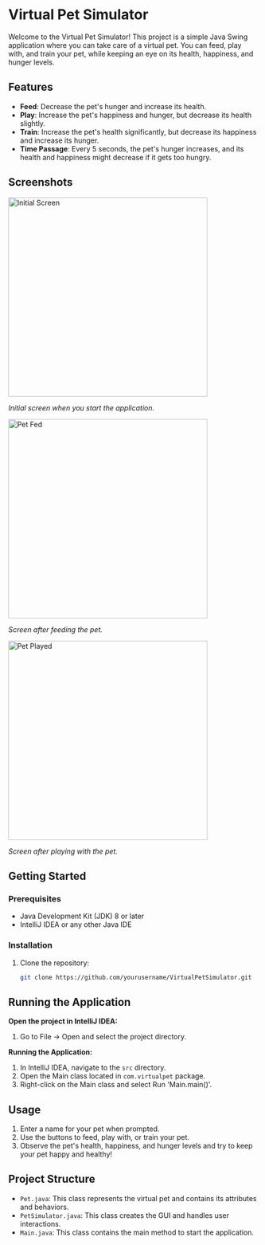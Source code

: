 # Virtual Pet Simulator

Welcome to the Virtual Pet Simulator! This project is a simple Java Swing application where you can take care of a virtual pet. You can feed, play with, and train your pet, while keeping an eye on its health, happiness, and hunger levels.

## Features

- **Feed**: Decrease the pet's hunger and increase its health.
- **Play**: Increase the pet's happiness and hunger, but decrease its health slightly.
- **Train**: Increase the pet's health significantly, but decrease its happiness and increase its hunger.
- **Time Passage**: Every 5 seconds, the pet's hunger increases, and its health and happiness might decrease if it gets too hungry.

## Screenshots

<img src="file:///C:/Users/sindh/IdeaProjects/Virtual%20pet%20simulator/screenshots/initial_screen.png" alt="Initial Screen" width="400"/>
<p><em>Initial screen when you start the application.</em></p>

<img src="file:///C:/Users/sindh/IdeaProjects/Virtual%20pet%20simulator/screenshots/pet_fed.png" alt="Pet Fed" width="400"/>
<p><em>Screen after feeding the pet.</em></p>

<img src="file:///C:/Users/sindh/IdeaProjects/Virtual%20pet%20simulator/screenshots/pet_played.png" alt="Pet Played" width="400"/>
<p><em>Screen after playing with the pet.</em></p>

## Getting Started

### Prerequisites

- Java Development Kit (JDK) 8 or later
- IntelliJ IDEA or any other Java IDE

### Installation

1. Clone the repository:
   ```bash
   git clone https://github.com/yourusername/VirtualPetSimulator.git
## Running the Application

**Open the project in IntelliJ IDEA:**

1. Go to File -> Open and select the project directory.

**Running the Application:**

1. In IntelliJ IDEA, navigate to the `src` directory.
2. Open the Main class located in `com.virtualpet` package.
3. Right-click on the Main class and select Run 'Main.main()'.

## Usage

1. Enter a name for your pet when prompted.
2. Use the buttons to feed, play with, or train your pet.
3. Observe the pet's health, happiness, and hunger levels and try to keep your pet happy and healthy!

## Project Structure

- `Pet.java`: This class represents the virtual pet and contains its attributes and behaviors.
- `PetSimulator.java`: This class creates the GUI and handles user interactions.
- `Main.java`: This class contains the main method to start the application.
